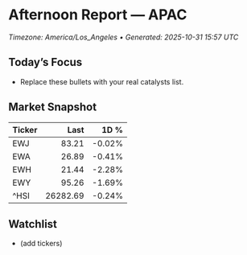 # Afternoon Report — APAC
_Timezone: America/Los_Angeles • Generated: 2025-10-31 15:57 UTC_

## Today’s Focus
- Replace these bullets with your real catalysts list.

## Market Snapshot
| Ticker | Last | 1D % |
|---|---:|---:|
| EWJ | 83.21 | -0.02% |
| EWA | 26.89 | -0.41% |
| EWH | 21.44 | -2.28% |
| EWY | 95.26 | -1.69% |
| ^HSI | 26282.69 | -0.24% |

## Watchlist
- (add tickers)
